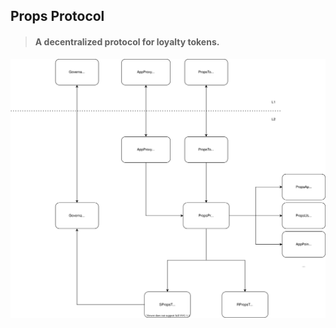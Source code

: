 ## Props Protocol

> #### A decentralized protocol for loyalty tokens.

![props protocol](./docs/diagrams/props-protocol.svg)
